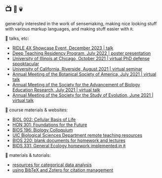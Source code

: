 ## :tv: :orange_heart: :skull:

generally interested in the work of sensemaking, making nice looking stuff with various markup languages, and making stuff easier with `R`. 

:lips: talks, etc: 
+ [RIDLE 4X Showcase Event, December 2023 | talk](https://github.com/ledelaney/12-23-RIDLE)
+ [Deep Teaching Residency Program, July 2022 | poster presentation](https://github.com/ledelaney/07-22-DTR)
+ [University of Illinois at Chicago, October 2021 | virtual PhD defense spooktacular](https://github.com/ledelaney/10-21-Defense)
+ [University of California, Riverside, August 2021 | virtual seminar](https://github.com/ledelaney/08-21-UCR)
+ [Annual Meeting of the Botanical Society of America, July 2021 | virtual talk](https://github.com/ledelaney/07-21-Botany)
+ [Annual Meeting of the Society for the Advancement of Biology Education Research, July 2021 | virtual talk](https://github.com/ledelaney/07-21-SABER)
+ [Annual Meeting of the Society for the Study of Evolution, June 2021 | virtual talk](https://github.com/ledelaney/06-21-Evolution)

:school_satchel: course materials & websites:
+ [BIOL 002: Cellular Basis of Life](https://github.com/ledelaney/biol002)
+ [HON 301: Foundations for the Future](https://github.com/ledelaney/future-foundations)
+ [BIOS 196: Biology Colloquium](https://github.com/ledelaney/bcq)
+ [UIC Biological Sciences Department remote teaching resources](https://github.com/ledelaney/cb-materials)
+ [BIOS 220: blank documents for homework and lectures](https://github.com/ledelaney/Genetics220)
+ [BIOS 331: General Ecology homework implemented in `R`](https://github.com/ledelaney/GeneralEcologyMaterials)

:open_book: materials & tutorials:
+ [resources for categorical data analysis](https://github.com/ledelaney/analyzing-ur-categorical-data)
+ [using BibTeX and Zotero for citation management](https://github.com/ledelaney/BibTeXforBrownLab)
